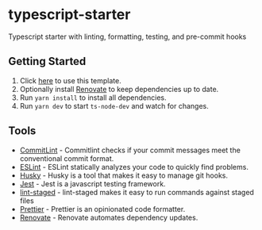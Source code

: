 # typescript-starter

Typescript starter with linting, formatting, testing, and pre-commit hooks

## Getting Started

1. Click [here](https://github.com/nvitaterna/typescript-starter/generate) to use this template.
2. Optionally install [Renovate](https://github.com/apps/renovate) to keep dependencies up to date.
3. Run `yarn install` to install all dependencies.
4. Run `yarn dev` to start `ts-node-dev` and watch for changes.

## Tools

* [CommitLint](https://github.com/conventional-changelog/commitlint) - Commitlint checks if your commit messages meet the conventional commit format.
* [ESLint](https://github.com/eslint/eslint) - ESLint statically analyzes your code to quickly find problems.
* [Husky](https://github.com/typicode/husky) - Husky is a tool that makes it easy to manage git hooks.
* [Jest](https://github.com/facebook/jest) - Jest is a javascript testing framework.
* [lint-staged](https://github.com/okonet/lint-staged) - lint-staged makes it easy to run commands against staged files
* [Prettier](https://github.com/prettier/prettier) - Prettier is an opinionated code formatter.
* [Renovate](https://github.com/renovatebot/renovate) - Renovate automates dependency updates.
